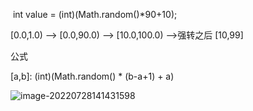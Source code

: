 ​                int value = (int)(Math.random()*90+10);               

[0.0,1.0) --> [0.0,90.0) --> [10.0,100.0) -->强转之后 [10,99]

公式 

[a,b]: (int)(Math.random() * (b-a+1) + a)



![image-20220728141431598](D:/Data/typora/photo/image-20220728141431598.png)